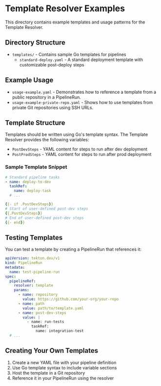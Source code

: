 # Template Resolver Examples

This directory contains example templates and usage patterns for the Template Resolver.

## Directory Structure

- `templates/` - Contains sample Go templates for pipelines
  - `standard-deploy.yaml` - A standard deployment template with customizable post-deploy steps

## Example Usage

- `usage-example.yaml` - Demonstrates how to reference a template from a public repository in a PipelineRun.
- `usage-example-private-repo.yaml` - Shows how to use templates from private Git repositories using SSH URLs.

## Template Structure

Templates should be written using Go's template syntax. The Template Resolver provides the following variables:

- `PostDevSteps` - YAML content for steps to run after dev deployment
- `PostProdSteps` - YAML content for steps to run after prod deployment

### Sample Template Snippet

```yaml
# Standard pipeline tasks
- name: deploy-to-dev
  taskRef:
    name: deploy-task
  # ...

{{- if .PostDevSteps}}
# Start of user-defined post-dev steps
{{.PostDevSteps}}
# End of user-defined post-dev steps
{{- end}}
```

## Testing Templates

You can test a template by creating a PipelineRun that references it:

```yaml
apiVersion: tekton.dev/v1
kind: PipelineRun
metadata:
  name: test-pipeline-run
spec:
  pipelineRef:
    resolver: template
    params:
      - name: repository
        value: https://github.com/your-org/your-repo
      - name: path
        value: path/to/template.yaml
      - name: post-dev-steps
        value: |
          - name: run-tests
            taskRef:
              name: integration-test
  # ...
```

## Creating Your Own Templates

1. Create a new YAML file with your pipeline definition
2. Use Go template syntax to include variable sections
3. Host the template in a Git repository
4. Reference it in your PipelineRun using the resolver